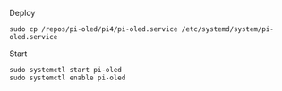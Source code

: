 Deploy

```
sudo cp /repos/pi-oled/pi4/pi-oled.service /etc/systemd/system/pi-oled.service
```

Start

```
sudo systemctl start pi-oled  
sudo systemctl enable pi-oled   
```
